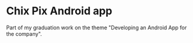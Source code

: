 # Chix Pix Android app
Part of my graduation work on the theme "Developing an Android App for the company".
